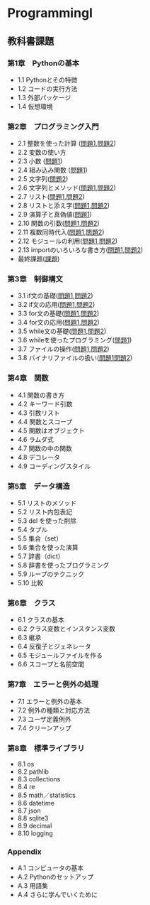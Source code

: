# ProgrammingI
## 教科書課題
### 第1章　Pythonの基本
- 1.1 Pythonとその特徴
- 1.2 コードの実行方法
- 1.3 外部パッケージ
- 1.4 仮想環境
### 第2章　プログラミング入門
- 2.1 整数を使った計算  ([問題1](./chapter02/Q2_1_1.py),[問題2](./chapter02/Q2_1_2.py))
- 2.2 変数の使い方
- 2.3 小数 ([問題1](./chapter02/Q2_3_1.py))
- 2.4 組み込み関数 ([問題1](./chapter02/Q2_4_1.py))
- 2.5 文字列([問題2](./chapter02/Q2_5_2.py))
- 2.6 文字列とメソッド([問題1](./chapter02/Q2_6_1.py),[問題2](./chapter02/Q2_6_2.py))
- 2.7 リスト([問題1](./chapter02/Q2_7_1.py),[問題2](./chapter02/Q2_7_2.py))
- 2.8 リストと添え字([問題1](./chapter02/Q2_8_1.py),[問題2](./chapter02/Q2_8_2.py))
- 2.9 演算子と真偽値([問題1](./chapter02/Q2_9_1.py))
- 2.10 関数の引数([問題1](./chapter02/Q2_10_1.py),[問題2](./chapter02/Q2_10_2.py))
- 2.11 複数同時代入([問題1](./chapter02/Q2_11_1.py),[問題2](./chapter02/Q2_11_2.py))
- 2.12 モジュールの利用([問題1](./chapter02/Q2_12_1.py),[問題2](./chapter02/Q2_12_2.py))
- 2.13 importのいろいろな書き方([問題1](./chapter02/Q2_13_1.py),[問題2](./chapter02/Q2_13_2.py))
- 最終課題([課題](./chapter02/chaleng.py))
### 第3章　制御構文
- 3.1 if文の基礎([問題1](./chapter03/Q3_1_1.py),[問題2](./chapter03/Q3_1_2.py))
- 3.2 if文の応用([問題1](./chapter03/Q3_2_1.py),[問題2](./chapter03/Q3_2_2.py))
- 3.3 for文の基礎([問題1](./chapter03/Q3_3_1.py),[問題2](./chapter03/Q3_3_2.py))
- 3.4 for文の応用([問題1](./chapter03/Q3_4_1.py),[問題2](./chapter03/Q3_4_2.py))
- 3.5 while文の基礎([問題1](./chapter03/Q3_5_1.py),[問題2](./chapter03/Q3_5_2.py))
- 3.6 whileを使ったプログラミング([問題1](./chapter03/Q3_6_1.py))
- 3.7 ファイルの操作([問題1](./chapter03/Q3_7_1.py),[問題2](./chapter03/Q3_7_2.py))
- 3.8 バイナリファイルの扱い([問題1](./chapter03/Q3_8_1.py)[問題2](./chapter03/Q3_8_2.py))
### 第4章　関数
- 4.1 関数の書き方
- 4.2 キーワード引数
- 4.3 引数リスト
- 4.4 関数とスコープ
- 4.5 関数はオブジェクト
- 4.6 ラムダ式
- 4.7 関数の中の関数
- 4.8 デコレータ
- 4.9 コーディングスタイル
### 第5章　データ構造
- 5.1 リストのメソッド
- 5.2 リスト内包表記
- 5.3 del を使った削除
- 5.4 タプル
- 5.5 集合（set）
- 5.6 集合を使った演算
- 5.7 辞書（dict）
- 5.8 辞書を使ったプログラミング
- 5.9 ループのテクニック
- 5.10 比較
### 第6章　クラス
- 6.1 クラスの基本
- 6.2 クラス変数とインスタンス変数
- 6.3 継承
- 6.4 反復子とジェネレータ
- 6.5 モジュールファイルを作る
- 6.6 スコープと名前空間
### 第7章　エラーと例外の処理
- 7.1 エラーと例外の基本
- 7.2 例外の種類と対応方法
- 7.3 ユーザ定義例外
- 7.4 クリーンアップ
### 第8章　標準ライブラリ
- 8.1 os
- 8.2 pathlib
- 8.3 collections
- 8.4 re
- 8.5 math／statistics
- 8.6 datetime
- 8.7 json
- 8.8 sqlite3
- 8.9 decimal
- 8.10 logging
### Appendix
- A.1 コンピュータの基本
- A.2 Pythonのセットアップ
- A.3 用語集
- A.4 さらに学んでいくために
